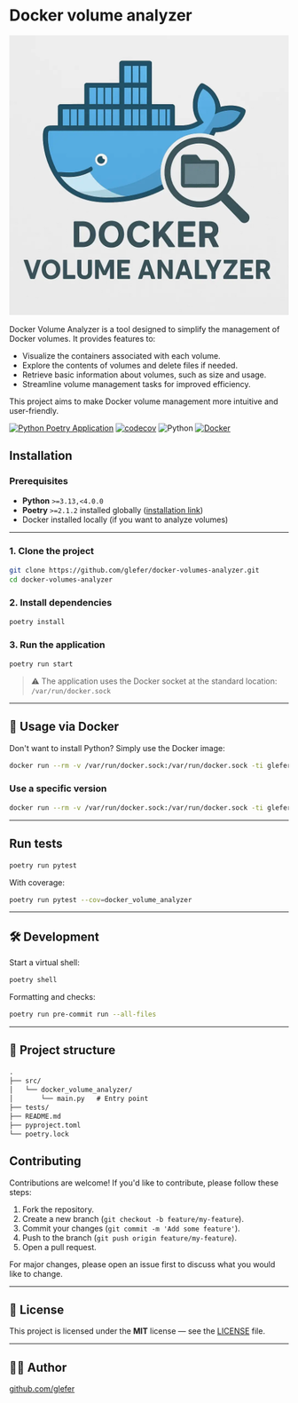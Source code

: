 # Docker volume analyzer

![Banner](./doc/assets/icon.webp)

Docker Volume Analyzer is a tool designed to simplify the management of Docker volumes. It provides features to:

- Visualize the containers associated with each volume.
- Explore the contents of volumes and delete files if needed.
- Retrieve basic information about volumes, such as size and usage.
- Streamline volume management tasks for improved efficiency.

This project aims to make Docker volume management more intuitive and user-friendly.

[![Python Poetry Application](https://github.com/glefer/docker-volumes-analyzer/actions/workflows/main.yml/badge.svg)](https://github.com/glefer/docker-volumes-analyzer/actions/workflows/main.yml)
[![codecov](https://codecov.io/gh/glefer/docker-volumes-analyzer/branch/main/graph/badge.svg?token=JRjmc0emjT)](https://codecov.io/gh/glefer/docker-volumes-analyzer)
![Python](https://img.shields.io/badge/python-3.13-blue)
[![Docker](https://img.shields.io/docker/pulls/glefer/docker-volumes-analyzer)](https://hub.docker.com/r/glefer/docker-volumes-analyzer)

## Installation

### Prerequisites

- **Python** `>=3.13,<4.0.0`
- **Poetry** `>=2.1.2` installed globally ([installation link](https://python-poetry.org/docs/#installation))
- Docker installed locally (if you want to analyze volumes)

---

### 1. Clone the project

```bash
git clone https://github.com/glefer/docker-volumes-analyzer.git
cd docker-volumes-analyzer
```

### 2. Install dependencies

```bash
poetry install
```

### 3. Run the application

```bash
poetry run start
```

> ⚠️ The application uses the Docker socket at the standard location: `/var/run/docker.sock`

---

## 🐳 Usage via Docker 

Don't want to install Python? Simply use the Docker image:

```bash
docker run --rm -v /var/run/docker.sock:/var/run/docker.sock -ti glefer/docker-volumes-analyzer:latest
```

### Use a specific version

```bash
docker run --rm -v /var/run/docker.sock:/var/run/docker.sock -ti glefer/docker-volumes-analyzer:0.1.0
```

---

## Run tests

```bash
poetry run pytest
```

With coverage:

```bash
poetry run pytest --cov=docker_volume_analyzer
```

---

## 🛠 Development

Start a virtual shell:

```bash
poetry shell
```

Formatting and checks:

```bash
poetry run pre-commit run --all-files
```

---

## 🔧 Project structure

```
.
├── src/
│   └── docker_volume_analyzer/
│       └── main.py   # Entry point
├── tests/
├── README.md
├── pyproject.toml
└── poetry.lock
```

## Contributing

Contributions are welcome! If you'd like to contribute, please follow these steps:

1. Fork the repository.
2. Create a new branch (`git checkout -b feature/my-feature`).
3. Commit your changes (`git commit -m 'Add some feature'`).
4. Push to the branch (`git push origin feature/my-feature`).
5. Open a pull request.

For major changes, please open an issue first to discuss what you would like to change.

---

## 📝 License

This project is licensed under the **MIT** license — see the [LICENSE](./LICENSE) file.

---

## 👨‍💻 Author
[github.com/glefer](https://github.com/glefer)
